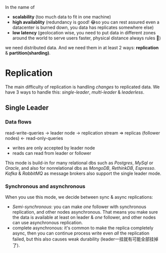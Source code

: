 In the name of
- **scalability** (too much data to fit in one machine)
- **high availablity** (redundancy is good! 😂so you can rest assured even a datacenter is burned down, you data has replicates somewhere else)
- **low latency** (geolocation wise, you need to put data in different zones around the world to serve users faster, physical distance always rules 🥶)

we need distributed data. And we need them in at least 2 ways: **replication** & **partition(sharding)**.

# Replication
The main difficulty of replication is handling *changes* to replicated data. We have 3 ways to handle this: *single-leader*, *multi-leader* & *leaderless*.

## Single Leader

### Data flows
read-write-queries -> leader node -> replication stream => replicas (follower nodes) <- read-only-queries

- writes are only accepted by leader node
- reads can read from leader or follower

This mode is build-in for many relational dbs such as *Postgres*, *MySql* or *Oracle*, and also for nonrelational dbs as *MongoDB*, *RethinkDB*, *Espresso*. *Kafka* & *RabbitMQ* as message brokers also support the single leader mode.

### Synchronous and asynchronous
When you use this mode, we decide between sync & async replications:
- *Semi-synchronous*: you can make *one* follower with synchronous replication, and other nodes asynchronous. That means you make sure the data is available at least on leader & *one* follower, and other nodes can use asynchronous replication.
- complete asynchronous: it's common to make the replica completely async, then you can continue process write even *all* the replication failed, but this also causes weak durability (leader一挂就有可能全部挂掉了). 




